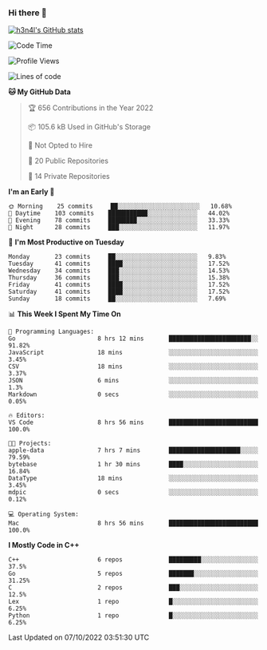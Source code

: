### Hi there 👋

[![h3n4l's GitHub stats](https://github-readme-stats.vercel.app/api?username=h3n4l&count_private=true&show_icons=true&theme=radical)](https://github.com/h3n4l/github-readme-stats)

<!--START_SECTION:waka-->
![Code Time](http://img.shields.io/badge/Code%20Time-720%20hrs%2055%20mins-blue)

![Profile Views](http://img.shields.io/badge/Profile%20Views-6-blue)

![Lines of code](https://img.shields.io/badge/From%20Hello%20World%20I%27ve%20Written-43%20Thousand%20lines%20of%20code-blue)

**🐱 My GitHub Data** 

> 🏆 656 Contributions in the Year 2022
 > 
> 📦 105.6 kB Used in GitHub's Storage 
 > 
> 🚫 Not Opted to Hire
 > 
> 📜 20 Public Repositories 
 > 
> 🔑 14 Private Repositories  
 > 
**I'm an Early 🐤** 

```text
🌞 Morning    25 commits     ██░░░░░░░░░░░░░░░░░░░░░░░   10.68% 
🌆 Daytime    103 commits    ███████████░░░░░░░░░░░░░░   44.02% 
🌃 Evening    78 commits     ████████░░░░░░░░░░░░░░░░░   33.33% 
🌙 Night      28 commits     ███░░░░░░░░░░░░░░░░░░░░░░   11.97%

```
📅 **I'm Most Productive on Tuesday** 

```text
Monday       23 commits     ██░░░░░░░░░░░░░░░░░░░░░░░   9.83% 
Tuesday      41 commits     ████░░░░░░░░░░░░░░░░░░░░░   17.52% 
Wednesday    34 commits     ███░░░░░░░░░░░░░░░░░░░░░░   14.53% 
Thursday     36 commits     ███░░░░░░░░░░░░░░░░░░░░░░   15.38% 
Friday       41 commits     ████░░░░░░░░░░░░░░░░░░░░░   17.52% 
Saturday     41 commits     ████░░░░░░░░░░░░░░░░░░░░░   17.52% 
Sunday       18 commits     ██░░░░░░░░░░░░░░░░░░░░░░░   7.69%

```


📊 **This Week I Spent My Time On** 

```text
💬 Programming Languages: 
Go                       8 hrs 12 mins       ███████████████████████░░   91.82% 
JavaScript               18 mins             ░░░░░░░░░░░░░░░░░░░░░░░░░   3.45% 
CSV                      18 mins             ░░░░░░░░░░░░░░░░░░░░░░░░░   3.37% 
JSON                     6 mins              ░░░░░░░░░░░░░░░░░░░░░░░░░   1.3% 
Markdown                 0 secs              ░░░░░░░░░░░░░░░░░░░░░░░░░   0.05%

🔥 Editors: 
VS Code                  8 hrs 56 mins       █████████████████████████   100.0%

🐱‍💻 Projects: 
apple-data               7 hrs 7 mins        ████████████████████░░░░░   79.59% 
bytebase                 1 hr 30 mins        ████░░░░░░░░░░░░░░░░░░░░░   16.84% 
DataType                 18 mins             ░░░░░░░░░░░░░░░░░░░░░░░░░   3.45% 
mdpic                    0 secs              ░░░░░░░░░░░░░░░░░░░░░░░░░   0.12%

💻 Operating System: 
Mac                      8 hrs 56 mins       █████████████████████████   100.0%

```

**I Mostly Code in C++** 

```text
C++                      6 repos             █████████░░░░░░░░░░░░░░░░   37.5% 
Go                       5 repos             ███████░░░░░░░░░░░░░░░░░░   31.25% 
C                        2 repos             ███░░░░░░░░░░░░░░░░░░░░░░   12.5% 
Lex                      1 repo              █░░░░░░░░░░░░░░░░░░░░░░░░   6.25% 
Python                   1 repo              █░░░░░░░░░░░░░░░░░░░░░░░░   6.25%

```



 Last Updated on 07/10/2022 03:51:30 UTC
<!--END_SECTION:waka-->


